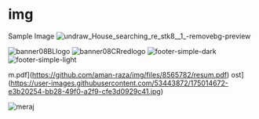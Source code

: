 # img
Sample Image
![undraw_House_searching_re_stk8__1_-removebg-preview](https://user-images.githubusercontent.com/53443872/123057669-b3c76600-d425-11eb-9835-ab4e76cf4897.png)

![banner08BLlogo](https://user-images.githubusercontent.com/53443872/134805917-7901e6e4-83c5-4f18-bf0a-1385ca448f8c.png)
![banner08CRredlogo](https://user-images.githubusercontent.com/53443872/134805920-94ef8869-3d0b-4953-afbd-3ce2eb018c27.png)
![footer-simple-dark](https://user-images.githubusercontent.com/53443872/134805927-b84008e5-8ae1-41c8-8155-b6f6bf8f5832.png)
![footer-simple-light](https://user-images.githubusercontent.com/53443872/134805932-5837dde0-87a2-4f28-8bbb-de9e49465933.png)


m.pdf](https://github.com/aman-raza/img/files/8565782/resum.pdf)
ost](https://user-images.githubusercontent.com/53443872/175014672-e3b20254-bb28-49f0-a2f9-cfe3d0929c41.jpg)

![meraj](https://user-images.githubusercontent.com/53443872/220273100-16116530-a355-46b5-adde-ee8bac553ba4.jpg)
